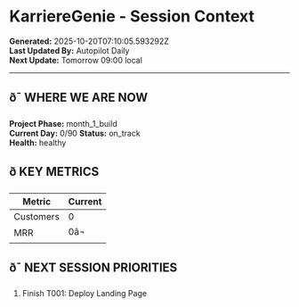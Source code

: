 # KarriereGenie - Session Context
**Generated:** 2025-10-20T07:10:05.593292Z  
**Last Updated By:** Autopilot Daily  
**Next Update:** Tomorrow 09:00 local

---

## ð¯ WHERE WE ARE NOW
**Project Phase:** month_1_build  
**Current Day:** 0/90
**Status:** on_track  
**Health:** healthy

## ð KEY METRICS
| Metric | Current |
|--------|---------|
| Customers | 0 |
| MRR | 0â¬ |

## ð¯ NEXT SESSION PRIORITIES
1. Finish T001: Deploy Landing Page
